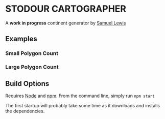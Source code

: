 # STODOUR CARTOGRAPHER
A __work in progress__ continent generator by [Samuel Lewis](https://github.com/samuel-lewis)

## Examples

### Small Polygon Count

### Large Polygon Count

## Build Options
Requires [Node](https://nodejs.org/) and [npm](https://www.npmjs.com/). From the command line, simply run
```npm start```

The first startup will probably take some time as it downloads and installs the dependencies.
